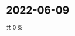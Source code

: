 # 2022-06-09

共 0 条

<!-- BEGIN WEIBO -->
<!-- 最后更新时间 Thu Jun 09 2022 23:12:53 GMT+0800 (China Standard Time) -->

<!-- END WEIBO -->
